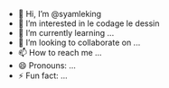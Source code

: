 - 👋 Hi, I’m @syamleking
- 👀 I’m interested in le codage le dessin 
- 🌱 I’m currently learning ...
- 💞️ I’m looking to collaborate on ...
- 📫 How to reach me ...
- 😄 Pronouns: ...
- ⚡ Fun fact: ...

<!---
syamleking/syamleking is a ✨ special ✨ repository because its `README.md` (this file) appears on your GitHub profile.
You can click the Preview link to take a look at your changes.
--->
